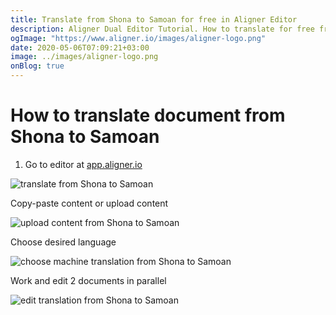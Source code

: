 ```yaml
---
title: Translate from Shona to Samoan for free in Aligner Editor
description: Aligner Dual Editor Tutorial. How to translate for free from Shona to Samoan. Aligner is multilingual document management platform. 
ogImage: "https://www.aligner.io/images/aligner-logo.png"
date: 2020-05-06T07:09:21+03:00
image: ../images/aligner-logo.png
onBlog: true
---
```


# How to translate document from Shona to Samoan

1. Go to editor at [app.aligner.io](https://app.aligner.io "Aligner App web page")

![translate from Shona to Samoan](../aligner-blank-editor.png "translate from Shona to Samoan")

Copy-paste content or upload content

![upload content from Shona to Samoan](../aligner-uploaded-document.png "upload content from Shona to Samoan")

Choose desired language

![choose machine translation from Shona to Samoan](../aligner-language-dropdown.png "choose machine translation from Shona to Samoan")

Work and edit 2 documents in parallel

![edit translation from Shona to Samoan](../aligner-double-sitded-editor.png "edit translation from Shona to Samoan")

